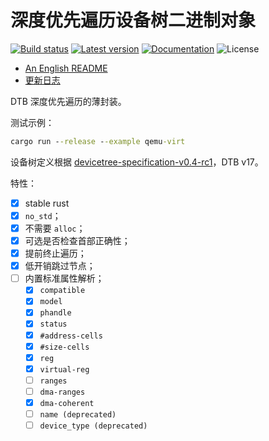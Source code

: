 ﻿# 深度优先遍历设备树二进制对象

[![Build status](https://img.shields.io/github/workflow/status/YdrMaster/dtb-walker/CI/main)](https://github.com/YdrMaster/dtb-walker/actions)
[![Latest version](https://img.shields.io/crates/v/dtb-walker.svg)](https://crates.io/crates/dtb-walker)
[![Documentation](https://docs.rs/dtb-walker/badge.svg)](https://docs.rs/dtb-walker)
![License](https://img.shields.io/crates/l/dtb-walker.svg)

- [An English README](docs/README_EN.md)
- [更新日志](CHANGELOG.md)

DTB 深度优先遍历的薄封装。

测试示例：

```cmd
cargo run --release --example qemu-virt
```

设备树定义根据 [devicetree-specification-v0.4-rc1](https://github.com/devicetree-org/devicetree-specification/releases/tag/v0.4-rc1)，DTB v17。

特性：

- [x] stable rust
- [x] `no_std`；
- [x] 不需要 `alloc`；
- [x] 可选是否检查首部正确性；
- [x] 提前终止遍历；
- [x] 低开销跳过节点；
- [ ] 内置标准属性解析；
  - [x] `compatible`
  - [x] `model`
  - [x] `phandle`
  - [x] `status`
  - [x] `#address-cells`
  - [x] `#size-cells`
  - [x] `reg`
  - [x] `virtual-reg`
  - [ ] `ranges`
  - [ ] `dma-ranges`
  - [x] `dma-coherent`
  - [ ] `name (deprecated)`
  - [ ] `device_type (deprecated)`

